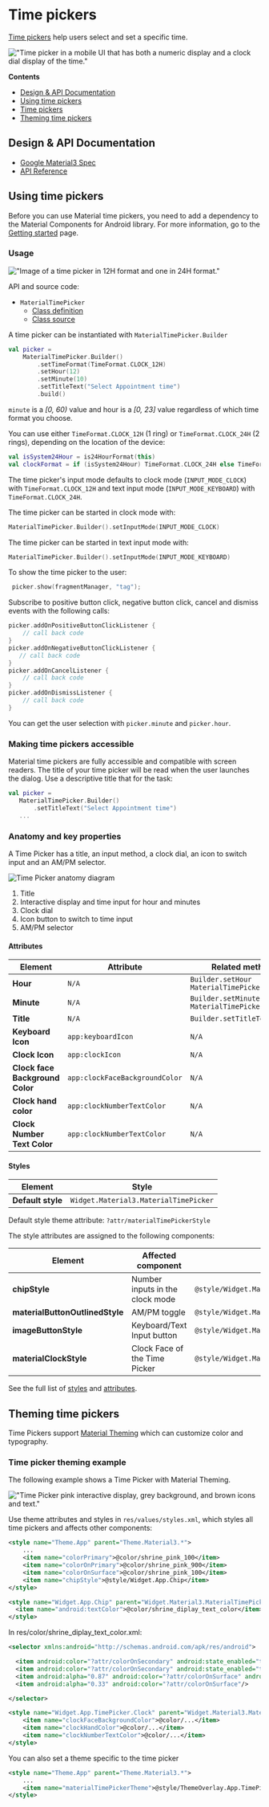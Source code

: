 <!--docs:
title: "Time Picker"
layout: detail
section: components
excerpt: "Time Pickers are modals that allow the user to choose a time."
iconId: picker
path: /catalog/time-pickers/
-->

# Time pickers

[Time pickers](https://material.io/components/time-pickers) help users select and set a specific time.

!["Time picker in a mobile UI that has both a numeric display and a clock dial display of the time."](assets/timepicker/timepicker_hero.png)

**Contents**

*   [Design & API Documentation](#design--api-documentation)
*   [Using time pickers](#using-time-pickers)
*   [Time pickers](#time-pickers)
*   [Theming time pickers](#theming-time-pickers)

## Design & API Documentation

*   [Google Material3 Spec](https://material.io/components/time-pickers/overview)
*   [API Reference](https://developer.android.com/reference/com/google/android/material/timepicker/package-summary)

## Using time pickers

Before you can use Material time pickers, you need to add a dependency to the
Material Components for Android library. For more information, go to the
[Getting started](https://github.com/material-components/material-components-android/tree/master/docs/getting-started.md)
page.

### Usage

!["Image of a time picker in 12H format and one in 24H format."](assets/timepicker/timepicker_formats.png)

API and source code:

*   `MaterialTimePicker`
    *   [Class definition](https://developer.android.com/reference/com/google/android/material/timepicker/MaterialTimePicker)
    *   [Class source](https://github.com/material-components/material-components-android/tree/master/lib/java/com/google/android/material/timepicker/MaterialTimePicker.java)

A time picker can be instantiated with `MaterialTimePicker.Builder`

```kt
val picker =
    MaterialTimePicker.Builder()
        .setTimeFormat(TimeFormat.CLOCK_12H)
        .setHour(12)
        .setMinute(10)
        .setTitleText("Select Appointment time")
        .build()
```

`minute` is a *[0, 60)* value and hour is a *[0, 23]* value regardless of which
time format you choose.

You can use either `TimeFormat.CLOCK_12H` (1 ring) or `TimeFormat.CLOCK_24H` (2 rings),
depending on the location of the device:

```kt
val isSystem24Hour = is24HourFormat(this)
val clockFormat = if (isSystem24Hour) TimeFormat.CLOCK_24H else TimeFormat.CLOCK_12H
```

The time picker's input mode defaults to clock mode (`INPUT_MODE_CLOCK`) with
`TimeFormat.CLOCK_12H` and text input mode (`INPUT_MODE_KEYBOARD`) with `TimeFormat.CLOCK_24H`.

The time picker can be started in clock mode with:

```kt
MaterialTimePicker.Builder().setInputMode(INPUT_MODE_CLOCK)
```

The time picker can be started in text input mode with:

```kt
MaterialTimePicker.Builder().setInputMode(INPUT_MODE_KEYBOARD)
```

To show the time picker to the user:

```kt
 picker.show(fragmentManager, "tag");
```

Subscribe to positive button click, negative button click, cancel and dismiss events with the following calls:

```kt
picker.addOnPositiveButtonClickListener {
    // call back code
}
picker.addOnNegativeButtonClickListener {
   // call back code
}
picker.addOnCancelListener {
    // call back code
}
picker.addOnDismissListener {
    // call back code
}
```

You can get the user selection with `picker.minute` and `picker.hour`.

### Making time pickers accessible

Material time pickers are fully accessible and compatible with screen readers.
The title of your time picker will be read when the user launches the dialog.
Use a descriptive title that for the task:

```kt
val picker =
   MaterialTimePicker.Builder()
       .setTitleText("Select Appointment time")
   ...
```

### Anatomy and key properties

A Time Picker has a title, an input method, a clock dial, an icon to switch input
and an AM/PM selector.

![Time Picker anatomy diagram](assets/timepicker/timepicker_anatomy.png)

1. Title
2. Interactive display and time input for hour and minutes
3. Clock dial
4. Icon button to switch to time input
5. AM/PM selector

#### Attributes

Element                         | Attribute                      | Related method(s)                                     | Default value
------------------------------- | ------------------------------ | ----------------------------------------------------- | -------------
**Hour**                        | `N/A`                          | `Builder.setHour`<br>`MaterialTimePicker.getHour`     | `0`
**Minute**                      | `N/A`                          | `Builder.setMinute`<br>`MaterialTimePicker.getMinute` | `0`
**Title**                       | `N/A`                          | `Builder.setTitleText`                                | `Select Time`
**Keyboard Icon**               | `app:keyboardIcon`             | `N/A`                                                 | `@drawable/ic_keyboard_black_24dp`
**Clock Icon**                  | `app:clockIcon`                | `N/A`                                                 | `@drawable/ic_clock_black_24dp`
**Clock face Background Color** | `app:clockFaceBackgroundColor` | `N/A`                                                 | `?attr/colorSurfaceContainerHighest`
**Clock hand color**            | `app:clockNumberTextColor`     | `N/A`                                                 | `?attr/colorPrimary`
**Clock Number Text Color**     | `app:clockNumberTextColor`     | `N/A`                                                 | `?attr/colorOnBackground`

#### Styles

Element           | Style
----------------- | ----------------------------------
**Default style** | `Widget.Material3.MaterialTimePicker`

Default style theme attribute: `?attr/materialTimePickerStyle`

The style attributes are assigned to the following components:

Element                          | Affected component                  | Default
------------------------         | ----------------------------------  | ---------------------
**chipStyle**                    | Number inputs in the clock mode     | `@style/Widget.Material3.MaterialTimePicker.Display`
**materialButtonOutlinedStyle**  | AM/PM toggle                        | `@style/Widget.Material3.MaterialTimePicker.Button`
**imageButtonStyle**             | Keyboard/Text Input button          | `@style/Widget.Material3.MaterialTimePicker.ImageButton`
**materialClockStyle**           | Clock Face of the Time Picker       | `@style/Widget.Material3.MaterialTimePicker.Clock`


See the full list of
[styles](https://github.com/material-components/material-components-android/tree/master/lib/java/com/google/android/material/timepicker/res/values/styles.xml)
and
[attributes](https://github.com/material-components/material-components-android/tree/master/lib/java/com/google/android/material/timepicker/res/values/attrs.xml).

## Theming time pickers

Time Pickers support
[Material Theming](https://material.io/components/sliders#theming) which can
customize color and typography.

### Time picker theming example

The following example shows a Time Picker with Material Theming.

!["Time Picker pink interactive display, grey background, and brown icons and text."](assets/timepicker/timepicker_theming.png)

Use theme attributes and styles in `res/values/styles.xml`, which styles all time pickers and affects other components:

```xml
<style name="Theme.App" parent="Theme.Material3.*">
    ...
    <item name="colorPrimary">@color/shrine_pink_100</item>
    <item name="colorOnPrimary">@color/shrine_pink_900</item>
    <item name="colorOnSurface">@color/shrine_pink_100</item>
    <item name="chipStyle">@style/Widget.App.Chip</item>
</style>
```

```xml
<style name="Widget.App.Chip" parent="Widget.Material3.MaterialTimePicker.Display">
  <item name="android:textColor">@color/shrine_diplay_text_color</item>
</style>
```

In res/color/shrine_diplay_text_color.xml:

```xml
<selector xmlns:android="http://schemas.android.com/apk/res/android">

  <item android:color="?attr/colorOnSecondary" android:state_enabled="true" android:state_selected="true"/>
  <item android:color="?attr/colorOnSecondary" android:state_enabled="true" android:state_checked="true"/>
  <item android:alpha="0.87" android:color="?attr/colorOnSurface" android:state_enabled="true"/>
  <item android:alpha="0.33" android:color="?attr/colorOnSurface"/>

</selector>
```

```xml
<style name="Widget.App.TimePicker.Clock" parent="Widget.Material3.MaterialTimePicker.Clock">
    <item name="clockFaceBackgroundColor">@color/...</item>
    <item name="clockHandColor">@color/...</item>
    <item name="clockNumberTextColor">@color/...</item>
</style>
```

You can also set a theme specific to the time picker

```xml
<style name="Theme.App" parent="Theme.Material3.*">
    ...
    <item name="materialTimePickerTheme">@style/ThemeOverlay.App.TimePicker</item>
</style>
